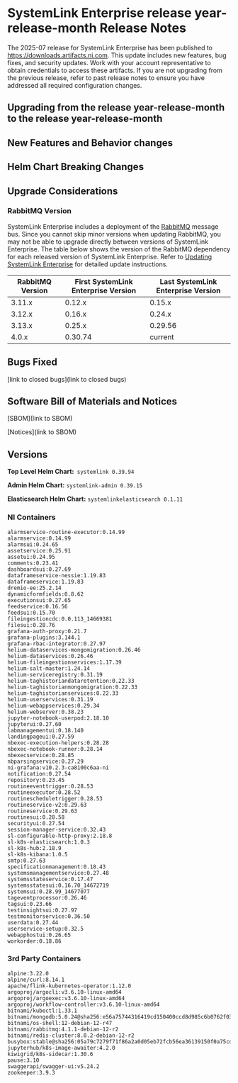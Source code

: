 # SystemLink Enterprise release year-release-month Release Notes

The 2025-07 release for SystemLink Enterprise has been published to
<https://downloads.artifacts.ni.com>. This update includes new features, bug
fixes, and security updates. Work with your account representative to obtain
credentials to access these artifacts. If you are not upgrading from the
previous release, refer to past release notes to ensure you have addressed all
required configuration changes.

## Upgrading from the release year-release-month to the release year-release-month

<!-- Optional section to include comments and instructions needed to successfully upgrade from the previous release to the current release. If the only changes needed are already captured in Helm Chart Breaking Changes, this section is not needed. -->

## New Features and Behavior changes

## Helm Chart Breaking Changes

## Upgrade Considerations

### RabbitMQ Version

SystemLink Enterprise includes a deployment of the
[RabbitMQ](https://www.rabbitmq.com/) message bus. Since you cannot skip minor
versions when updating RabbitMQ, you may not be able to upgrade directly between
versions of SystemLink Enterprise. The table below shows the version of the
RabbitMQ dependency for each released version of SystemLink Enterprise. Refer to
[Updating SystemLink Enterprise](https://www.ni.com/docs/en-US/bundle/systemlink-enterprise/page/updating-systemlink-enterprise.html)
for detailed update instructions.

| RabbitMQ Version | First SystemLink Enterprise Version | Last SystemLink Enterprise Version |
| ---------------- | ----------------------------------- | ---------------------------------- |
| 3.11.x           | 0.12.x                              | 0.15.x                             |
| 3.12.x           | 0.16.x                              | 0.24.x                             |
| 3.13.x           | 0.25.x                              | 0.29.56                            |
| 4.0.x            | 0.30.74                             | current                            |

## Bugs Fixed

<!-- This section should link to the excel document that list customer facing bugs, fixed in the current release. The URL for the release (tag) should be used. -->

[link to closed bugs](link to closed bugs)

## Software Bill of Materials and Notices

<!-- This section should link to the directories containing notices and SBOM. The URL for the release (tag) should be used. -->

[SBOM](link to SBOM)

[Notices](link to SBOM)

## Versions

**Top Level Helm Chart:** `systemlink 0.39.94`

**Admin Helm Chart:** `systemlink-admin 0.39.15`

**Elasticsearch Helm Chart:** `systemlinkelasticsearch 0.1.11`

### NI Containers

```text
alarmservice-routine-executor:0.14.99
alarmservice:0.14.99
alarmsui:0.24.65
assetservice:0.25.91
assetui:0.24.95
comments:0.23.41
dashboardsui:0.27.69
dataframeservice-nessie:1.19.83
dataframeservice:1.19.83
dremio-ee:25.2.14
dynamicformfields:0.8.62
executionsui:0.27.65
feedservice:0.16.56
feedsui:0.15.70
fileingestioncdc:0.0.113_14669381
filesui:0.28.76
grafana-auth-proxy:0.21.7
grafana-plugins:3.144.1
grafana-rbac-integrator:0.27.97
helium-dataservices-mongomigration:0.26.46
helium-dataservices:0.26.46
helium-fileingestionservices:1.17.39
helium-salt-master:1.24.14
helium-serviceregistry:0.31.19
helium-taghistoriandataretention:0.22.33
helium-taghistorianmongomigration:0.22.33
helium-taghistorianservices:0.22.33
helium-userservices:0.31.19
helium-webappservices:0.29.34
helium-webserver:0.38.23
jupyter-notebook-userpod:2.18.10
jupyterui:0.27.60
labmanagementui:0.18.140
landingpageui:0.27.59
nbexec-execution-helpers:0.28.28
nbexec-notebook-runner:0.28.14
nbexecservice:0.28.85
nbparsingservice:0.27.29
ni-grafana:v10.2.3-ca8100c6aa-ni
notification:0.27.54
repository:0.23.45
routineeventtrigger:0.28.53
routineexecutor:0.28.52
routinescheduletrigger:0.28.53
routineservice-v2:0.29.63
routineservice:0.29.63
routinesui:0.28.58
securityui:0.27.54
session-manager-service:0.32.43
sl-configurable-http-proxy:2.18.8
sl-k8s-elasticsearch:1.0.3
sl-k8s-hub:2.18.9
sl-k8s-kibana:1.0.5
smtp:0.27.63
specificationmanagement:0.18.43
systemsmanagementservice:0.27.48
systemsstateservice:0.17.47
systemsstatesui:0.16.70_14672719
systemsui:0.28.99_14677077
tageventprocessor:0.26.46
tagsui:0.23.66
testinsightsui:0.27.97
testmonitorservice:0.36.50
userdata:0.27.44
userservice-setup:0.32.5
webapphostui:0.26.65
workorder:0.18.86
```

### 3rd Party Containers

```text
alpine:3.22.0
alpine/curl:8.14.1
apache/flink-kubernetes-operator:1.12.0
argoproj/argocli:v3.6.10-linux-amd64
argoproj/argoexec:v3.6.10-linux-amd64
argoproj/workflow-controller:v3.6.10-linux-amd64
bitnami/kubectl:1.33.1
bitnami/mongodb:5.0.24@sha256:e56a75744316419cd150400ccd8d985c6b0762f03c7a3b015f233524d043731f
bitnami/os-shell:12-debian-12-r47
bitnami/rabbitmq:4.1.1-debian-12-r2
bitnami/redis-cluster:8.0.2-debian-12-r2
busybox:stable@sha256:05a79c7279f71f86a2a0d05eb72fcb56ea36139150f0a75cd87e80a4272e4e39
jupyterhub/k8s-image-awaiter:4.2.0
kiwigrid/k8s-sidecar:1.30.6
pause:3.10
swaggerapi/swagger-ui:v5.24.2
zookeeper:3.9.3
```
